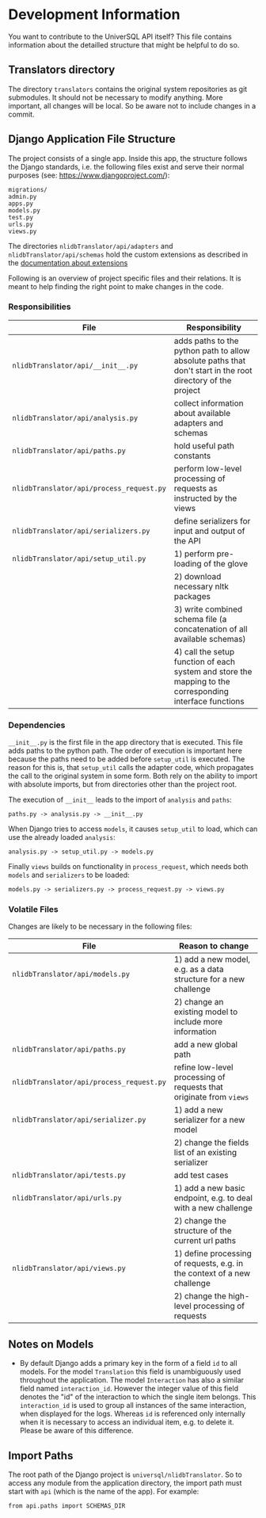 # Development Information

You want to contribute to the UniverSQL API itself? This file contains information about the detailled structure that might be helpful to do so.

## Translators directory
The directory `translators` contains the original system repositories as git submodules. It should not be necessary to modify anything. More important, all changes will be local. So be aware not to include
changes in a commit.

## Django Application File Structure
The project consists of a single app. Inside this app, the structure follows the Django standards, i.e. the following files exist
and serve their normal purposes (see: https://www.djangoproject.com/):
```
migrations/
admin.py
apps.py
models.py
test.py
urls.py
views.py
```

The directories `nlidbTranslator/api/adapters` and `nlidbTranslator/api/schemas` hold the custom extensions as described in the [documentation about extensions](Extension.md)

Following is an overview of project specific files and their relations. It is meant to help finding the right point to make changes in the code.

### Responsibilities

File | Responsibility
------------|----------
| `nlidbTranslator/api/__init__.py` | adds paths to the python path to allow  absolute paths that don't start in the root directory of the project
| `nlidbTranslator/api/analysis.py` | collect information about available adapters and schemas
| `nlidbTranslator/api/paths.py` | hold useful path constants
| `nlidbTranslator/api/process_request.py` | perform low-level processing of requests as instructed by the views
| `nlidbTranslator/api/serializers.py` | define serializers for input and output of the API
| `nlidbTranslator/api/setup_util.py` | 1) perform pre-loading of the glove 
| | 2) download necessary nltk packages
| | 3) write combined schema file (a concatenation of all available schemas)
| | 4) call the setup function of each system and store the mapping to the corresponding interface functions


### Dependencies
`__init__.py` is the first file in the app directory that is executed. This file adds paths to the python path.
The order of execution is important here because the paths need to be added before `setup_util` is executed. The reason for this is, that
`setup_util` calls the adapter code, which propagates the call to the original system in some form. Both rely on
the ability to import with absolute imports, but from directories other than the project root.

The execution of `__init__` leads to the import of `analysis` and `paths`:
```
paths.py -> analysis.py -> __init__.py
```

When Django tries to access `models`, it causes `setup_util` to load, which can use the already loaded `analysis`:
```
analysis.py -> setup_util.py -> models.py
```

Finally `views` builds on functionality in `process_request`, which needs both `models` and `serializers` to be loaded:
```
models.py -> serializers.py -> process_request.py -> views.py 
```


### Volatile Files
Changes are likely to be necessary in the following files:

File | Reason to change
------------|----------
| `nlidbTranslator/api/models.py` | 1) add a new model, e.g. as a data structure for a new challenge
| | 2) change an existing model to include more information
| `nlidbTranslator/api/paths.py` | add a new global path
| `nlidbTranslator/api/process_request.py` | refine low-level processing of requests that originate from `views`
| `nlidbTranslator/api/serializer.py` | 1) add a new serializer for a new model
| | 2) change the fields list of an existing serializer
| `nlidbTranslator/api/tests.py` | add test cases
| `nlidbTranslator/api/urls.py` | 1) add a new basic endpoint, e.g. to deal with a new challenge
| | 2) change the structure of the current url paths
| `nlidbTranslator/api/views.py` | 1) define processing of requests, e.g. in the context of a new challenge
| | 2) change the high-level processing of requests


## Notes on Models
   - By default Django adds a primary key in the form of a field `id` to all models. For the model `Translation` this field
   is unambiguously used throughout the application. The model `Interaction` has also a similar field named `interaction_id`.
   However the integer value of this field denotes the "id" of the interaction to which the single item belongs. This `interaction_id`
   is used to group all instances of the same interaction, when displayed for the logs. Whereas `id` is referenced only internally when it is necessary to access an individual item, e.g. to delete it.
   Please be aware of this difference.


## Import Paths
The root path of the Django project is `universql/nlidbTranslator`. So to access any module from the application directory, the import path must start
with `api` (which is the name of the app). For example:
```
from api.paths import SCHEMAS_DIR
```

